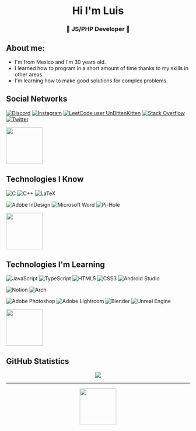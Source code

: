 <h1 style="font-weight:bold;" align="center">Hi I'm Luis</h1>

<h3 align="center">🙏 JS/PHP Developer 🙏</h3>

## About me:

- I'm from Mexico and I'm 30 years old.
- I learned how to program in a short amount of time thanks to my skills in other areas.
- I'm learning how to make good solutions for complex problems.

## Social Networks

[![Discord](https://img.shields.io/badge/Discord-%237289DA.svg?logo=discord&logoColor=white)](https://discordapp.com/users/514221720068947969)
[![Instagram](https://img.shields.io/badge/Instagram-%23E4405F.svg?logo=Instagram&logoColor=white)](https://instagram.com/luisp2125)
[![LeetCode user UnBittenKitten](https://img.shields.io/badge/dynamic/json?style=flat&labelColor=black&color=%23ffa116&label=Solved&query=solvedOverTotal&url=https%3A%2F%2Fbadge.xyli.tech/%2Fapi%2Fusers%2FUnBittenKitten&logo=leetcode&logoColor=yellow)](https://leetcode.com/UnBittenKitten/)
[![Stack Overflow](https://img.shields.io/badge/-Stackoverflow-FE7A16?logo=stack-overflow&logoColor=white)](https://stackoverflow.com/users/23064511/unbittenkitten)
[![Twitter](https://img.shields.io/badge/Twitter-%231DA1F2.svg?logo=Twitter&logoColor=white)](https://twitter.com/UnBittenKitten_)

<img width="100" src="https://media1.tenor.com/m/Yfem5pfa7wIAAAAC/cat-car.gif">

## Technologies I Know

![C](https://img.shields.io/badge/c-%2300599C.svg?style=for-the-badge&logo=c&logoColor=white)
![C++](https://img.shields.io/badge/c++-%2300599C.svg?style=for-the-badge&logo=c%2B%2B&logoColor=white)
![LaTeX](https://img.shields.io/badge/latex-%23008080.svg?style=for-the-badge&logo=latex&logoColor=white)

![Adobe InDesign](https://img.shields.io/badge/Adobe%20InDesign-49021F?style=for-the-badge&logo=adobeindesign&logoColor=white)
![Microsoft Word](https://img.shields.io/badge/Microsoft_Word-2B579A?style=for-the-badge&logo=microsoft-word&logoColor=white)
![Pi-Hole](https://img.shields.io/badge/pihole-%2396060C.svg?style=for-the-badge&logo=pi-hole&logoColor=white)

<img width="100" src="https://media1.tenor.com/m/Yfem5pfa7wIAAAAC/cat-car.gif">

## Technologies I'm Learning

![JavaScript](https://img.shields.io/badge/javascript-%23323330.svg?style=for-the-badge&logo=javascript&logoColor=%23F7DF1E)
![TypeScript](https://img.shields.io/badge/typescript-%23007ACC.svg?style=for-the-badge&logo=typescript&logoColor=white)
![HTML5](https://img.shields.io/badge/html5-%23E34F26.svg?style=for-the-badge&logo=html5&logoColor=white)
![CSS3](https://img.shields.io/badge/css3-%231572B6.svg?style=for-the-badge&logo=css3&logoColor=white)
![Android Studio](https://img.shields.io/badge/Android%20Studio-3DDC84.svg?style=for-the-badge&logo=android-studio&logoColor=white)

![Notion](https://img.shields.io/badge/Notion-%23000000.svg?style=for-the-badge&logo=notion&logoColor=white)
![Arch](https://img.shields.io/badge/Arch%20Linux-1793D1?logo=arch-linux&logoColor=fff&style=for-the-badge)

![Adobe Photoshop](https://img.shields.io/badge/Adobe%20Photoshop-%2331A8FF.svg?style=for-the-badge&logo=adobephotoshop&logoColor=white)
![Adobe Lightroom](https://img.shields.io/badge/Adobe%20Lightroom-31A8FF.svg?style=for-the-badge&logo=Adobe%20Lightroom&logoColor=white)
![Blender](https://img.shields.io/badge/blender-%23F5792A.svg?style=for-the-badge&logo=blender&logoColor=white)
![Unreal Engine](https://img.shields.io/badge/unrealengine-%23313131.svg?style=for-the-badge&logo=unrealengine&logoColor=white)

<img width="100" src="https://media1.tenor.com/m/Yfem5pfa7wIAAAAC/cat-car.gif">

## GitHub Statistics

<div align="center">
    <img src="https://github-readme-streak-stats.herokuapp.com/?user=UnBittenKitten&theme=tokyonight&hide_border=true"><br />
</div>

---

<div align="center">
    <img width="100" src="https://media1.tenor.com/m/Yfem5pfa7wIAAAAC/cat-car.gif">
</div>
